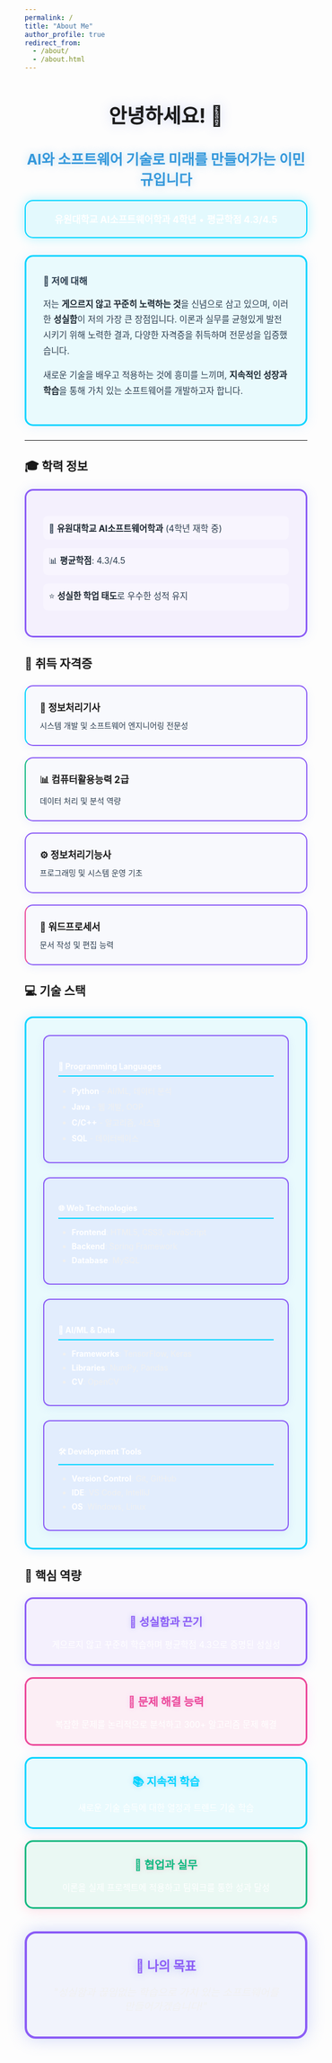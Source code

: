 ```yaml
---
permalink: /
title: "About Me"
author_profile: true
redirect_from: 
  - /about/
  - /about.html
---
```


<style>
  /* 다크모드 대응 CSS - 파티클 효과와 조화 */
  .hero-section {
    text-align: center; 
    margin-bottom: 30px;
    position: relative;
    z-index: 1;
  }
  
  .hero-title {
    font-size: 2.5em; 
    margin-bottom: 10px;
    color: #1a1a1a !important;
    text-shadow: 0 0 20px rgba(102, 126, 234, 0.3);
    transition: all 0.3s ease;
  }
  
  .hero-subtitle {
    font-size: 1.8em; 
    margin-bottom: 20px;
    color: #3498db !important;
    text-shadow: 0 0 15px rgba(52, 152, 219, 0.3);
  }
  
  .hero-badge {
    color: #ffffff; 
    padding: 20px; 
    border-radius: 15px; 
    margin: 20px 0;
    border: 2px solid #00d4ff;
    background: rgba(0, 212, 255, 0.1);
    box-shadow: 0 0 20px rgba(0, 212, 255, 0.3);
  }
  
  .hero-badge p {
    font-size: 1.2em; 
    margin: 0;
  }
  
  .intro-section {
    padding: 30px; 
    border-radius: 15px; 
    border-left: 5px solid #00d4ff; 
    margin: 25px 0;
    border: 3px solid #00d4ff;
    background: rgba(0, 212, 255, 0.08);
    box-shadow: 0 0 20px rgba(79, 172, 254, 0.15);
    position: relative;
    z-index: 1;
  }
  
  .intro-section h3 {
    color: #2c3e50 !important; 
    margin-top: 0;
  }
  
  .intro-section p {
    font-size: 1.1em; 
    line-height: 1.8;
    color: #2c3e50 !important;
  }
  
  .intro-section strong {
    color: #1a252f !important;
  }
  
  /* 학력 정보 스타일 - 파티클 효과와 조화 */
  .education-section {
    padding: 30px; 
    border-radius: 15px; 
    margin: 20px 0;
    border: 3px solid #8b5cf6;
    background: rgba(139, 92, 246, 0.08);
    box-shadow: 0 0 20px rgba(102, 126, 234, 0.15);
    position: relative;
    z-index: 1;
  }
  
  .education-section ul {
    list-style: none; 
    padding: 0;
  }
  
  .education-section li {
    margin: 15px 0; 
    font-size: 1.1em;
    color: #2c3e50 !important;
    padding: 10px;
    border-radius: 8px;
    background: rgba(255, 255, 255, 0.3);
    transition: all 0.3s ease;
  }
  
  .education-section li strong {
    color: #1a252f !important;
  }
  
  .education-section li:hover {
    transform: translateX(5px);
    border-left: 3px solid #00d4ff;
  }
  
  /* 자격증 카드 스타일 - 파티클 효과와 조화 */
  .cert-grid {
    display: grid; 
    grid-template-columns: repeat(auto-fit, minmax(300px, 1fr)); 
    gap: 20px; 
    margin: 25px 0;
  }
  
  .cert-card {
    padding: 25px; 
    border-radius: 15px; 
    border-left: 4px solid;
    border: 2px solid #8b5cf6;
    background: rgba(102, 126, 234, 0.03);
    box-shadow: 0 4px 15px rgba(102, 126, 234, 0.1);
    transition: all 0.3s ease;
    position: relative;
    z-index: 1;
  }
  
  .cert-card:hover {
    transform: translateY(-8px);
    border-left-width: 6px;
    box-shadow: 0 8px 25px rgba(102, 126, 234, 0.2);
    background: rgba(102, 126, 234, 0.06);
  }
  
  .cert-card h4, .cert-card p {
    margin: 0;
  }
  
  .cert-card h4 {
    margin-bottom: 10px;
    font-size: 1.2em;
    color: #1a1a1a !important;
  }
  
  .cert-card p {
    color: #2c3e50 !important;
  }
  
  /* 기술 스택 스타일 - 블록 스타일 */
  .tech-section {
    padding: 30px; 
    border-radius: 15px; 
    margin: 25px 0;
    border: 3px solid #00d4ff;
    background: rgba(0, 212, 255, 0.08);
    position: relative;
    z-index: 1;
    box-shadow: 0 0 20px rgba(79, 172, 254, 0.2);
  }
  
  .tech-grid {
    display: grid; 
    grid-template-columns: repeat(auto-fit, minmax(250px, 1fr)); 
    gap: 25px;
  }
  
  .tech-category {
    padding: 25px;
    border-radius: 12px;
    border: 2px solid #8b5cf6;
    background: rgba(139, 92, 246, 0.08);
    transition: all 0.3s ease;
    box-shadow: 0 4px 15px rgba(102, 126, 234, 0.1);
  }
  
  .tech-category:hover {
    transform: translateY(-5px);
    border-color: #00d4ff;
    box-shadow: 0 8px 25px rgba(79, 172, 254, 0.2);
    background: rgba(79, 172, 254, 0.08);
  }
  
  /* 핵심 역량 카드에 호버 효과 추가 */
  .core-skill:hover {
    transform: translateY(-5px) !important;
    border-width: 4px !important;
  }
  
  .tech-category h4 {
    color: #ffffff !important; 
    border-bottom: 2px solid #00d4ff; 
    padding-bottom: 8px;
    margin-bottom: 15px;
  }
  
  .tech-category ul {
    color: #f0f0f0 !important;
    margin: 0;
  }
  
  .tech-category li {
    margin: 8px 0;
    transition: all 0.2s ease;
    color: #f0f0f0 !important;
  }
  
  .tech-category li strong {
    color: #ffffff !important;
  }
  
  .tech-category li:hover {
    color: #00d4ff !important;
    transform: translateX(3px);
  }
  
  /* 다크모드 전용 스타일 */
  @media (prefers-color-scheme: dark) {
    .hero-title {
      color: #e8e8e8 !important;
    }
    
    .hero-subtitle {
      color: #64b5f6 !important;
    }
    
    .intro-section {
      background: rgba(45, 45, 45, 0.9) !important;
      border-left-color: #64b5f6 !important;
    }
    
    .intro-section h3 {
      color: #e8e8e8 !important;
    }
    
    .intro-section p {
      color: #e8e8e8 !important;
    }
    
    .intro-section p strong {
      color: #ffffff !important;
    }
    
    .education-section li {
      color: #e8e8e8 !important;
    }
    
    .education-section li strong {
      color: #ffffff !important;
    }
    
    .tech-category h4 {
      color: #e8e8e8 !important;
      border-bottom-color: #555 !important;
    }
    
    .tech-category ul {
      color: #cccccc !important;
    }
    
    .tech-category li {
      color: #cccccc !important;
    }
    
    .tech-category li strong {
      color: #ffffff !important;
    }
    
    .tech-category li:hover {
      color: #64b5f6 !important;
    }
    
    /* 다크모드에서는 모든 제목 밝게 */
    h1, h2, h3, h4, h5, h6 {
      color: #e8e8e8 !important;
    }
    
    .page__content h2,
    article h2,
    main h2,
    body h2 {
      color: #e8e8e8 !important;
    }
    
    /* 자격증 카드 제목들 다크모드에서만 밝게 */
    .cert-card h4 {
      color: inherit !important;
    }
    
    /* 자격증 카드 다크모드 색상 */
    .cert-card:nth-child(1) {
      background-color: rgba(255, 243, 205, 0.2) !important;
      color: #ffd54f !important;
      border-left-color: #ffc107 !important;
    }
    
    .cert-card:nth-child(1) h4 {
      color: #ffd54f !important;
    }
    
    .cert-card:nth-child(1) p {
      color: #ffecb3 !important;
    }
    
    .cert-card:nth-child(2) {
      background-color: rgba(212, 237, 218, 0.2) !important;
      color: #81c784 !important;
      border-left-color: #28a745 !important;
    }
    
    .cert-card:nth-child(2) h4 {
      color: #81c784 !important;
    }
    
    .cert-card:nth-child(2) p {
      color: #c8e6c9 !important;
    }
    
    .cert-card:nth-child(3) {
      background-color: rgba(204, 229, 255, 0.2) !important;
      color: #64b5f6 !important;
      border-left-color: #007bff !important;
    }
    
    .cert-card:nth-child(3) h4 {
      color: #64b5f6 !important;
    }
    
    .cert-card:nth-child(3) p {
      color: #bbdefb !important;
    }
    
    .cert-card:nth-child(4) {
      background-color: rgba(248, 215, 218, 0.2) !important;
      color: #f48fb1 !important;
      border-left-color: #dc3545 !important;
    }
    
    .cert-card:nth-child(4) h4 {
      color: #f48fb1 !important;
    }
    
    .cert-card:nth-child(4) p {
      color: #f8bbd9 !important;
    }
  }
</style>

<div class="hero-section">
  <h1 class="hero-title">
    안녕하세요! 👋
  </h1>
  <h2 class="hero-subtitle">
    AI와 소프트웨어 기술로 미래를 만들어가는 <strong>이민규</strong>입니다
  </h2>
  <div class="hero-badge">
    <p>
      <strong>유원대학교 AI소프트웨어학과 4학년</strong> • <strong>평균학점 4.3/4.5</strong>
    </p>
  </div>
</div>

<div class="intro-section">
  <h3>🌟 저에 대해</h3>
  <p>
    저는 <strong>게으르지 않고 꾸준히 노력하는 것</strong>을 신념으로 삼고 있으며, 이러한 <strong>성실함</strong>이 저의 가장 큰 장점입니다. 이론과 실무를 균형있게 발전시키기 위해 노력한 결과, 다양한 자격증을 취득하며 전문성을 입증했습니다.
  </p>
  <p>
    새로운 기술을 배우고 적용하는 것에 흥미를 느끼며, <strong>지속적인 성장과 학습</strong>을 통해 가치 있는 소프트웨어를 개발하고자 합니다.
  </p>
</div>

---

## 🎓 학력 정보
<div class="education-section">
  <ul>
    <li>
      🏫 <strong>유원대학교 AI소프트웨어학과</strong> (4학년 재학 중)
    </li>
    <li>
      📊 <strong>평균학점</strong>: 4.3/4.5
    </li>
    <li>
      ⭐ <strong>성실한 학업 태도</strong>로 우수한 성적 유지
    </li>
  </ul>
</div>

## 🏅 취득 자격증
<div class="cert-grid">
  <div class="cert-card" style="color: #00d4ff; border-left-color: #00d4ff;">
    <h4 style="color: #00d4ff;">💼 정보처리기사</h4>
    <p style="color: #f0f0f0;">시스템 개발 및 소프트웨어 엔지니어링 전문성</p>
  </div>
  <div class="cert-card" style="color: #10b981; border-left-color: #10b981;">
    <h4 style="color: #10b981;">📊 컴퓨터활용능력 2급</h4>
    <p style="color: #f0f0f0;">데이터 처리 및 분석 역량</p>
  </div>
  <div class="cert-card" style="color: #8b5cf6; border-left-color: #8b5cf6;">
    <h4 style="color: #8b5cf6;">⚙️ 정보처리기능사</h4>
    <p style="color: #f0f0f0;">프로그래밍 및 시스템 운영 기초</p>
  </div>
  <div class="cert-card" style="color: #ec4899; border-left-color: #ec4899;">
    <h4 style="color: #ec4899;">📝 워드프로세서</h4>
    <p style="color: #f0f0f0;">문서 작성 및 편집 능력</p>
  </div>
</div>

## 💻 기술 스택
<div class="tech-section">
  <div class="tech-grid">
    <div class="tech-category">
      <h4>🐍 Programming Languages</h4>
      <ul>
        <li><strong>Python</strong> - AI/ML, 데이터 분석</li>
        <li><strong>Java</strong> - 웹 개발, OOP</li>
        <li><strong>C/C++</strong> - 알고리즘, 시스템</li>
        <li><strong>SQL</strong> - 데이터베이스</li>
      </ul>
    </div>
    <div class="tech-category">
      <h4>🌐 Web Technologies</h4>
      <ul>
        <li><strong>Frontend</strong>: HTML5, CSS3, JavaScript</li>
        <li><strong>Backend</strong>: Spring Framework</li>
        <li><strong>Database</strong>: MySQL</li>
      </ul>
    </div>
    <div class="tech-category">
      <h4>🤖 AI/ML & Data</h4>
      <ul>
        <li><strong>Frameworks</strong>: TensorFlow, Keras</li>
        <li><strong>Libraries</strong>: NumPy, Pandas</li>
        <li><strong>CV</strong>: OpenCV</li>
      </ul>
    </div>
    <div class="tech-category">
      <h4>🛠️ Development Tools</h4>
      <ul>
        <li><strong>Version Control</strong>: Git, GitHub</li>
        <li><strong>IDE</strong>: VS Code, IntelliJ</li>
        <li><strong>OS</strong>: Windows, Linux</li>
      </ul>
    </div>
  </div>
</div>

## 🚀 핵심 역량
<div style="display: grid; grid-template-columns: repeat(auto-fit, minmax(280px, 1fr)); gap: 20px; margin: 25px 0;">
  <div class="core-skill" style="color: #ffffff; padding: 25px; border-radius: 15px; text-align: center; border: 3px solid #8b5cf6; background: rgba(139, 92, 246, 0.08); box-shadow: 0 4px 20px rgba(102, 126, 234, 0.2); transition: all 0.3s ease;">
    <h4 style="margin: 0 0 15px 0; font-size: 1.4em; color: #8b5cf6; text-shadow: 0 0 10px rgba(102, 126, 234, 0.3);">🎯 성실함과 끈기</h4>
    <p style="margin: 0; font-size: 1.1em;">게으르지 않고 꾸준히 학습하며 평균학점 4.3으로 증명된 성실성</p>
  </div>
  <div class="core-skill" style="color: #ffffff; padding: 25px; border-radius: 15px; text-align: center; border: 3px solid #ec4899; background: rgba(236, 72, 153, 0.08); box-shadow: 0 4px 20px rgba(240, 147, 251, 0.2); transition: all 0.3s ease;">
    <h4 style="margin: 0 0 15px 0; font-size: 1.4em; color: #ec4899; text-shadow: 0 0 10px rgba(240, 147, 251, 0.3);">🧠 문제 해결 능력</h4>
    <p style="margin: 0; font-size: 1.1em;">복잡한 문제를 논리적으로 분석하고 300+ 알고리즘 문제 해결</p>
  </div>
  <div class="core-skill" style="color: #ffffff; padding: 25px; border-radius: 15px; text-align: center; border: 3px solid #00d4ff; background: rgba(0, 212, 255, 0.08); box-shadow: 0 4px 20px rgba(79, 172, 254, 0.2); transition: all 0.3s ease;">
    <h4 style="margin: 0 0 15px 0; font-size: 1.4em; color: #00d4ff; text-shadow: 0 0 10px rgba(79, 172, 254, 0.3);">📚 지속적 학습</h4>
    <p style="margin: 0; font-size: 1.1em;">새로운 기술 습득에 대한 열정과 트렌드 기술 학습</p>
  </div>
  <div class="core-skill" style="color: #ffffff; padding: 25px; border-radius: 15px; text-align: center; border: 3px solid #10b981; background: rgba(16, 185, 129, 0.08); box-shadow: 0 4px 20px rgba(250, 112, 154, 0.2); transition: all 0.3s ease;">
    <h4 style="margin: 0 0 15px 0; font-size: 1.4em; color: #10b981; text-shadow: 0 0 10px rgba(250, 112, 154, 0.3);">🤝 협업과 실무</h4>
    <p style="margin: 0; font-size: 1.1em;">이론을 실제 프로젝트에 적용하고 팀워크를 통한 성과 달성</p>
  </div>
</div>

<div style="text-align: center; margin: 40px 0; padding: 40px; color: #ffffff; border-radius: 20px; border: 4px solid #8b5cf6; background: rgba(102, 126, 234, 0.08); box-shadow: 0 0 30px rgba(102, 126, 234, 0.3);">
  <h3 style="margin: 0 0 20px 0; font-size: 1.6em; color: #8b5cf6; text-shadow: 0 0 15px rgba(102, 126, 234, 0.4);">💫 나의 목표</h3>
  <p style="font-size: 1.3em; margin: 0; color: #f0f0f0; text-shadow: 0 0 5px rgba(255, 255, 255, 0.2); line-height: 1.4;">
    <em>"성실함과 끊임없는 학습으로 가치 있는 소프트웨어를 만들어가겠습니다!"</em>
  </p>
</div>
